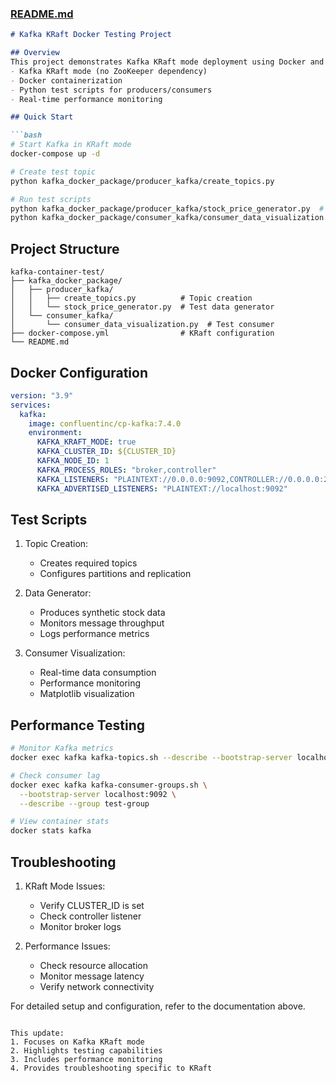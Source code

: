 ### [README.md](file:///home/pathik/Documents/DataEngineer/Projects/docker-kafka-test/README.md)

```markdown
# Kafka KRaft Docker Testing Project

## Overview
This project demonstrates Kafka KRaft mode deployment using Docker and includes Python test scripts to verify performance. Key features:
- Kafka KRaft mode (no ZooKeeper dependency)
- Docker containerization
- Python test scripts for producers/consumers
- Real-time performance monitoring

## Quick Start

```bash
# Start Kafka in KRaft mode
docker-compose up -d

# Create test topic
python kafka_docker_package/producer_kafka/create_topics.py

# Run test scripts
python kafka_docker_package/producer_kafka/stock_price_generator.py  # Producer
python kafka_docker_package/consumer_kafka/consumer_data_visualization.py  # Consumer
```

## Project Structure
```
kafka-container-test/
├── kafka_docker_package/
│   ├── producer_kafka/
│   │   ├── create_topics.py          # Topic creation
│   │   └── stock_price_generator.py  # Test data generator
│   └── consumer_kafka/
│       └── consumer_data_visualization.py  # Test consumer
├── docker-compose.yml                # KRaft configuration
└── README.md
```

## Docker Configuration
```yaml
version: "3.9"
services:
  kafka:
    image: confluentinc/cp-kafka:7.4.0
    environment:
      KAFKA_KRAFT_MODE: true
      KAFKA_CLUSTER_ID: ${CLUSTER_ID}
      KAFKA_NODE_ID: 1
      KAFKA_PROCESS_ROLES: "broker,controller"
      KAFKA_LISTENERS: "PLAINTEXT://0.0.0.0:9092,CONTROLLER://0.0.0.0:29093"
      KAFKA_ADVERTISED_LISTENERS: "PLAINTEXT://localhost:9092"
```

## Test Scripts
1. Topic Creation:
   - Creates required topics
   - Configures partitions and replication

2. Data Generator:
   - Produces synthetic stock data
   - Monitors message throughput
   - Logs performance metrics

3. Consumer Visualization:
   - Real-time data consumption
   - Performance monitoring
   - Matplotlib visualization

## Performance Testing
```bash
# Monitor Kafka metrics
docker exec kafka kafka-topics.sh --describe --bootstrap-server localhost:9092

# Check consumer lag
docker exec kafka kafka-consumer-groups.sh \
  --bootstrap-server localhost:9092 \
  --describe --group test-group

# View container stats
docker stats kafka
```

## Troubleshooting
1. KRaft Mode Issues:
   - Verify CLUSTER_ID is set
   - Check controller listener
   - Monitor broker logs

2. Performance Issues:
   - Check resource allocation
   - Monitor message latency
   - Verify network connectivity

For detailed setup and configuration, refer to the documentation above.
```

This update:
1. Focuses on Kafka KRaft mode
2. Highlights testing capabilities
3. Includes performance monitoring
4. Provides troubleshooting specific to KRaft